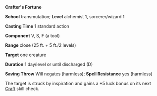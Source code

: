  **Crafter's Fortune**

**School** transmutation; **Level** alchemist 1, sorcerer/wizard 1

**Casting Time** 1 standard action

**Component** V, S, F (a tool)

**Range** close (25 ft. + 5 ft./2 levels)

**Target** one creature

**Duration** 1 day/level or until discharged (D)

**Saving Throw** Will negates (harmless); **Spell Resistance** yes (harmless)

The target is struck by inspiration and gains a +5 luck bonus on its next [Craft](../../skills/craft.md#_craft) skill check.

